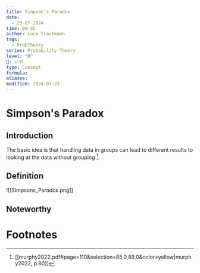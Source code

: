 ```yaml
---
title: Simpson's Paradox
date:
  - 23-07-2024
time: 09:45
author: Luca Trautmann
tags:
  - ProbTheory
series: Probability Theory
level: "0"
🍙: いや
type: Concept
formula: 
aliases: 
modified: 2024-07-23
---
```

# Simpson's Paradox
## Introduction
The basic idea is that handling data in groups can lead to different results to looking at the data without grouping [^1]. 

## Definition
![[Simpsons_Paradox.png]]
## Noteworthy
# Footnotes

[^1]: [[murphy2022.pdf#page=110&selection=85,0,89,0&color=yellow|murphy2022, p.80]]